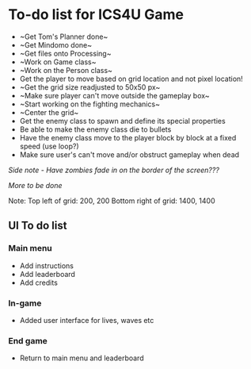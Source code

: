 # To-do list for ICS4U Game

* ~Get Tom's Planner done~
* ~Get Mindomo done~
* ~Get files onto Processing~  
* ~Work on Game class~       
* ~Work on the Person class~
* Get the player to move based on grid location and not pixel location!
* ~Get the grid size readjusted to 50x50 px~
* ~Make sure player can't move outside the gameplay box~
* ~Start working on the fighting mechanics~
* ~Center the grid~
* Get the enemy class to spawn and define its special properties
* Be able to make the enemy class die to bullets
* Have the enemy class move to the player block by block at a fixed speed (use loop?)
* Make sure user's can't move and/or obstruct gameplay when dead

*Side note - Have zombies fade in on the border of the screen???*

*More to be done*

Note: 
Top left of grid: 200, 200
Bottom right of grid: 1400, 1400

## UI To do list
### Main menu
* Add instructions
* Add leaderboard
* Add credits
### In-game
* Added user interface for lives, waves etc
### End game
* Return to main menu and leaderboard
